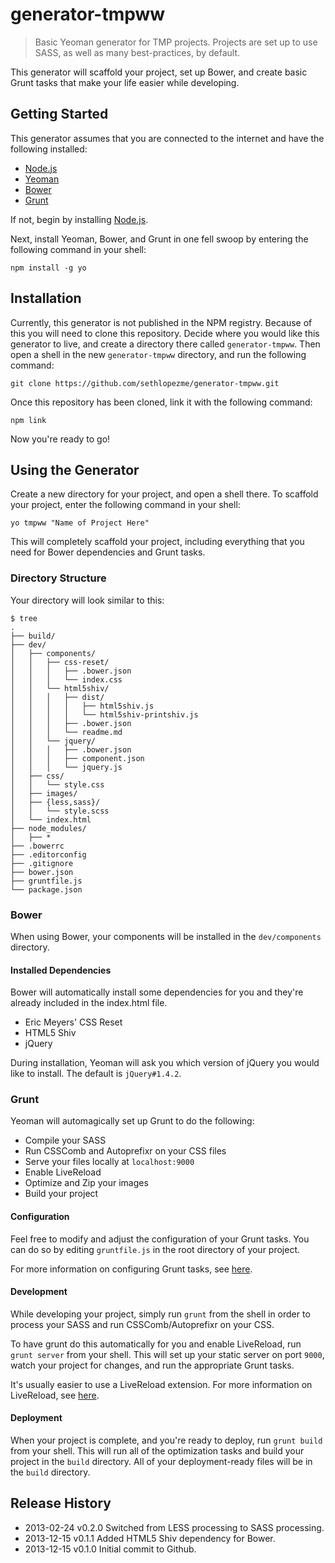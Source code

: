 generator-tmpww
===============

> Basic Yeoman generator for TMP projects. Projects are set up to use SASS, as well as many best-practices, by default.

This generator will scaffold your project, set up Bower, and create basic Grunt tasks that make your life easier while developing.

## Getting Started
This generator assumes that you are connected to the internet and have the following installed:

* [Node.js](http://nodejs.org/)
* [Yeoman](http://yeoman.io/)
* [Bower](http://bower.io/)
* [Grunt](http://gruntjs.com/)

If not, begin by installing [Node.js](http://nodejs.org/).

Next, install Yeoman, Bower, and Grunt in one fell swoop by entering the following command in your shell:

```shell
npm install -g yo
```

## Installation
Currently, this generator is not published in the NPM registry. Because of this you will need to clone this repository. Decide where you would like this generator to live, and create a directory there called `generator-tmpww`. Then open a shell in the new `generator-tmpww` directory, and run the following command:

```shell
git clone https://github.com/sethlopezme/generator-tmpww.git
```

Once this repository has been cloned, link it with the following command:

```shell
npm link
```

Now you're ready to go!

## Using the Generator
Create a new directory for your project, and open a shell there. To scaffold your project, enter the following command in your shell:

```shell
yo tmpww "Name of Project Here"
```

This will completely scaffold your project, including everything that you need for Bower dependencies and Grunt tasks.

### Directory Structure
Your directory will look similar to this:

```shell
$ tree
.
├── build/
├── dev/
│   ├── components/
│   │   ├── css-reset/
│   │   │   ├── .bower.json
│   │   │   └── index.css
│   │   └── html5shiv/
│   │   │   ├── dist/
│   │   │   │   ├── html5shiv.js
│   │   │   │   └── html5shiv-printshiv.js
│   │   │   ├── .bower.json
│   │   │   └── readme.md
│   │   └── jquery/
│   │   │   ├── .bower.json
│   │   │   ├── component.json
│   │   │   └── jquery.js
│   ├── css/
│   │   └── style.css
│   ├── images/
│   ├── {less,sass}/
│   │   └── style.scss
│   └── index.html
├── node_modules/
│   ├── *
├── .bowerrc
├── .editorconfig
├── .gitignore
├── bower.json
├── gruntfile.js
└── package.json
```

### Bower
When using Bower, your components will be installed in the `dev/components` directory.

#### Installed Dependencies
Bower will automatically install some dependencies for you and they're already included in the index.html file.

* Eric Meyers' CSS Reset
* HTML5 Shiv
* jQuery

During installation, Yeoman will ask you which version of jQuery you would like to install. The default is `jQuery#1.4.2`.

### Grunt
Yeoman will automagically set up Grunt to do the following:

* Compile your SASS
* Run CSSComb and Autoprefixr on your CSS files
* Serve your files locally at `localhost:9000`
* Enable LiveReload
* Optimize and Zip your images
* Build your project

#### Configuration
Feel free to modify and adjust the configuration of your Grunt tasks. You can do so by editing `gruntfile.js` in the root directory of your project.

For more information on configuring Grunt tasks, see [here](http://gruntjs.com/configuring-tasks).

#### Development
While developing your project, simply run `grunt` from the shell in order to process your SASS and run CSSComb/Autoprefixr on your CSS.

To have grunt do this automatically for you and enable LiveReload, run `grunt server` from your shell. This will set up your static server on port `9000`, watch your project for changes, and run the appropriate Grunt tasks.

It's usually easier to use a LiveReload extension. For more information on LiveReload, see [here](http://livereload.com/).

#### Deployment

When your project is complete, and you're ready to deploy, run `grunt build` from your shell. This will run all of the optimization tasks and build your project in the `build` directory. All of your deployment-ready files will be in the `build` directory.

## Release History

* 2013-02-24        v0.2.0          Switched from LESS processing to SASS processing.
* 2013-12-15		v0.1.1			Added HTML5 Shiv dependency for Bower.
* 2013-12-15		v0.1.0			Initial commit to Github.